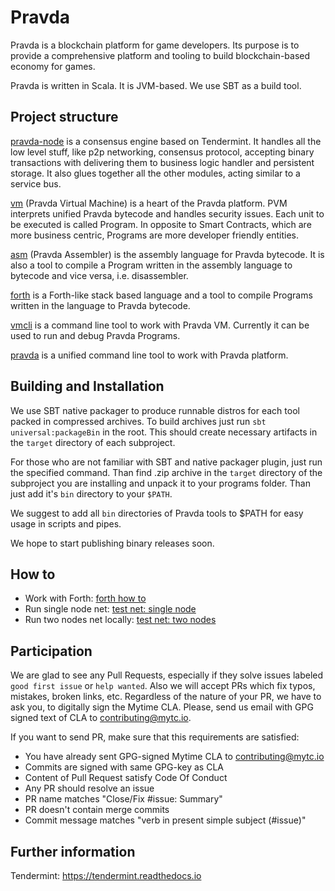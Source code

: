 # Pravda

Pravda is a blockchain platform for game developers. Its purpose is to
provide a comprehensive platform and tooling to build blockchain-based economy
for games.

Pravda is written in Scala. It is JVM-based. We use SBT as a build tool.

## Project structure

[pravda-node](doc/pravda-node.md) is a consensus engine based on Tendermint.
It handles all the low level stuff, like p2p networking, consensus protocol,
accepting binary transactions with delivering them to business logic handler and
persistent storage. It also glues together all the other modules, acting
similar to a service bus.

[vm](doc/spec.tex) (Pravda Virtual Machine) is a heart of the Pravda platform.
PVM interprets unified Pravda bytecode and handles security issues. Each unit
to be executed is called Program. In opposite to Smart Contracts, which are more
business centric, Programs are more developer friendly entities.

[asm](doc/PASM.md) (Pravda Assembler) is the assembly language for Pravda
bytecode.  It is also a tool to compile a Program written in the assembly
language to bytecode and vice versa, i.e. disassembler.

[forth](doc/PForth.md) is a Forth-like stack based language and a tool to
compile Programs written in the language to Pravda bytecode.

[vmcli](doc/PCLI.md) is a command line tool to work with Pravda VM.
Currently it can be used to run and debug Pravda Programs.

[pravda](doc/pravda.md) is a unified command line tool to work with Pravda
platform.

## Building and Installation

We use SBT native packager to produce runnable distros for each tool packed in
compressed archives. To build archives just run `sbt universal:packageBin` in
the root. This should create necessary artifacts in the `target` directory
of each subproject.

For those who are not familiar with SBT and native packager plugin, just run the
specified command. Than find <module>.zip archive in the `target` directory
of the subproject you are installing and unpack it to your programs folder. Than
just add it's `bin` directory to your `$PATH`.

We suggest to add all `bin` directories of Pravda tools to $PATH for easy usage
in scripts and pipes.

We hope to start publishing binary releases soon.

## How to

* Work with Forth: [forth how to](doc/how-to-forth.md)
* Run single node net: [test net: single node](doc/how-to-single-node.md)
* Run two nodes net locally: [test net: two nodes](doc/how-to-two-nodes.md)

## Participation

We are glad to see any Pull Requests, especially if they solve issues labeled
`good first issue` or `help wanted`. Also we will accept PRs which fix typos,
mistakes, broken links, etc. Regardless of the nature of your PR, we have to
ask you, to digitally sign the Mytime CLA. Please, send us email with GPG signed
text of CLA to contributing@mytc.io.

If you want to send PR, make sure that this requirements are satisfied:

* You have already sent GPG-signed Mytime CLA to contributing@mytc.io
* Commits are signed with same GPG-key as CLA
* Content of Pull Request satisfy Code Of Conduct
* Any PR should resolve an issue
* PR name matches "Close/Fix #issue: Summary"
* PR doesn't contain merge commits
* Commit message matches "verb in present simple subject (#issue)"

## Further information

Tendermint: https://tendermint.readthedocs.io
